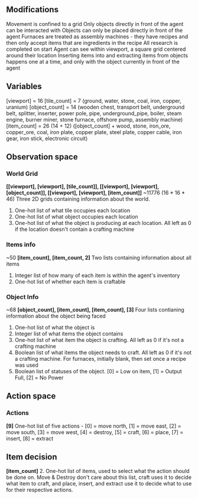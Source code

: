 ## Modifications
Movement is confined to a grid
Only objects directly in front of the agent can be interacted with
Objects can only be placed directly in front of the agent
Furnaces are treated as assembly machines - they have recipes and then only accept items that are ingredients in the recipe
All research is completed on start
Agent can see within viewport, a square grid centered around their location
Inserting items into and extracting items from objects happens one at a time, and only with the object currently in front of the agent

## Variables
[viewport] = 16
[tile_count] = 7 (ground, water, stone, coal, iron, copper, uranium)
[object_count] = 14 (wooden chest, transport belt, underground belt, splitter, inserter, power pole, pipe, underground_pipe, boiler, steam engine, burner miner, stone furnace, offshore pump, assembly machine)
[item_count] = 26 (14 + 12) ([object_count] + wood, stone, iron_ore, copper_ore, coal, iron plate, copper plate, steel plate, copper cable, iron gear, iron stick, electronic circuit)

## Observation space
### World Grid
**[[viewport], [viewport], [tile_count]], [[viewport], [viewport], [object_count]], [[viewport], [viewport], [item_count]]**
~11776 (16 * 16 * 46)
Three 2D grids containing information about the world.
1. One-hot list of what tile occupies each location
2. One-hot list of what object occupies each location
3. One-hot list of what the object is producing at each location.  All left as 0 if the location doesn't contain a crafting machine

### Items info
~50
**[item_count], [item_count, 2]**
Two lists containing information about all items
1. Integer list of how many of each item is within the agent's inventory
2. One-hot list of whether each item is craftable

### Object Info
~68
**[object_count], [item_count], [item_count], [3]**
Four lists contianing information about the object being faced
1. One-hot list of what the object is
2. Integer list of what items the object contains
3. One-hot list of what item the object is crafting.  All left as 0 if it's not a crafting machine
3. Boolean list of what items the object needs to craft.  All left as 0 if it's not a crafting machine.  For furnaces, initially blank, then set once a recipe was used
4. Boolean list of statuses of the object.  [0] = Low on item, [1] = Output Full, [2] = No Power

## Action space
### Actions
**[9]**
One-hot list of five actions - [0] = move north, [1] = move east, [2] = move south, [3] = move west, [4] = destroy, [5] = craft, [6] = place, [7] = insert, [8] = extract

## Item decision
**[item_count]**
2. One-hot list of items, used to select what the action should be done on.  Move & Destroy don't care about this list, craft uses it to decide what item to craft, and place, insert, and extract use it to decide what to use for their respective actions.